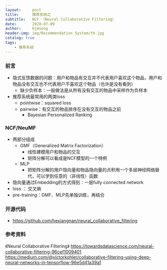 ```yaml
---
layout:     post
title:      推荐系统之
subtitle:   NCF （Neural Collaborative Filtering）
date:       2020-07-09
author:     bjmsong
header-img: img/Recommendation System/th.jpg
catalog: true
tags:
    - 推荐系统
---
```


### 前言
- 隐式反馈数据的问题：用户和物品有交互并不代表用户喜欢这个物品，用户和物品没有交互也不代表用户不喜欢这个物品（也许是没有看到）
    - 缺少负样本：一般做法是从所有没有交互的物品中采样作为负样本
- 推荐系统最常用的两类loss
    - pointwise：squared loss
    - pairwise：有交互的物品排序在没有交互的物品之前
        - Bayesian Personalized Ranking

### NCF/NeuMF
- 两部分组成
    - GMF（Generalized Matrix Factorization）
        - 线性建模用户和物品的交互
        - 矩阵分解可以看成是NCF模型的一个特例
    - MLP
        - 把矩阵分解的用户隐向量和物品隐向量的点积用一个多层神经网络替代，可以学到任意的（非线性）函数
- 隐向量通过Embedding的方式得到：一层fully connected network
- loss ： 交叉熵
- pre-training：GMF、MLP先单独训练，再结合

### 开源代码
- https://github.com/hexiangnan/neural_collaborative_filtering

### 参考资料
《Neural Collaborative Filtering》
https://towardsdatascience.com/neural-collaborative-filtering-96cef1009401
https://medium.com/@victorkohler/collaborative-filtering-using-deep-neural-networks-in-tensorflow-96e5d41a39a1

